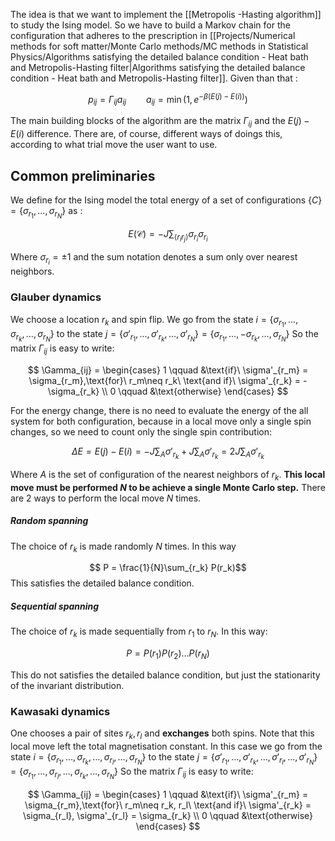 The idea is that we want to implement the [[Metropolis -Hasting algorithm]] to study the Ising model.
So we have to build a Markov chain for the configuration that adheres to the prescription in [[Projects/Numerical methods for soft matter/Monte Carlo methods/MC methods in Statistical Physics/Algorithms satisfying the detailed balance condition - Heat bath and Metropolis-Hasting filter|Algorithms satisfying the detailed balance condition - Heat bath and Metropolis-Hasting filter]].
Given than that :

$$ p_{ij}=\Gamma_{ij}a_{ij} \qquad a_{ij} = \min(1, e^{-\beta(E(j)-E(i))}) $$

The main building blocks of the algorithm are the matrix $\Gamma_{ij}$ and the $E(j)-E(i)$ difference.
There are, of course, different ways of doings this, according to what trial move the user want to use.
## Common preliminaries

We define for the Ising model the total energy of a set of configurations $\{ C \} = \{ \sigma_{r_1}, \dots, \sigma_{r_N} \}$ as :

$$ E(\mathcal{C}) = -J \sum_{\langle r_{i}r_j \rangle}\sigma_{r_i}\sigma_{r_i} $$

Where $\sigma_{r_i} = \pm 1$ and the sum notation denotes a sum only over nearest neighbors.

### Glauber dynamics

We choose a location $r_k$ and spin flip.
We go from the state $i = \{ \sigma_{r_1}, \dots,\sigma_{r_k} ,\dots,\sigma_{r_N} \}$ to the state $j =  \{ \sigma'_{r_1}, \dots,\sigma'_{r_k} ,\dots,\sigma'_{r_N} \} =\{ \sigma_{r_1}, \dots,-\sigma_{r_k} ,\dots,\sigma_{r_N} \}$
So the matrix $\Gamma_{ij}$ is easy to write:

$$ \Gamma_{ij} = 
\begin{cases}
1 \qquad &\text{if}\ \sigma'_{r_m} =  \sigma_{r_m},\text{for}\ r_m\neq r_k\ \text{and if}\ \sigma'_{r_k} =  - \sigma_{r_k} \\
0 \qquad &\text{otherwise}
\end{cases} $$

For the energy change, there is no need to evaluate the energy of the all system for both configuration, because in a local move only a single spin changes, so we need to count only the single spin contribution:

$$ \Delta E = E(j) - E(i) = -J\sum_{A}\sigma'_{r_k} + J\sum_{A}\sigma'_{r_k} = 2J\sum_{A}\sigma'_{r_k}  $$

Where $A$ is the set of configuration of the nearest neighbors of $r_k$.
**This local move must be performed $N$ to be achieve a single Monte Carlo step.**
There are 2 ways to perform the local move $N$ times.
##### Random spanning

The choice of $r_k$ is made randomly $N$ times. In this way

$$ P = \frac{1}{N}\sum_{r_k} P(r_k)$$
This satisfies the detailed balance condition.
##### Sequential spanning

The choice of $r_k$ is made sequentially from $r_1$ to $r_N$. In this way:

$$ P = P(r_1)P(r_2)\dots P(r_N) $$

This do not satisfies the detailed balance condition, but just the stationarity of the invariant distribution.

### Kawasaki dynamics
One chooses a pair of sites $r_k, r_l$ and **exchanges** both spins.
Note that this local move left the total magnetisation constant.
In this case we go from the state $i = \{ \sigma_{r_1}, \dots,\sigma_{r_k} ,\dots,\sigma_{r_l},\dots,\sigma_{r_N} \}$ to the state $j = \{ \sigma'_{r_1}, \dots,\sigma'_{r_k} ,\dots,\sigma'_{r_l},\dots,\sigma'_{r_N} \} = \{ \sigma_{r_1}, \dots,\sigma_{r_l} ,\dots,\sigma_{r_k},\dots,\sigma_{r_N} \}$
So the matrix $\Gamma_{ij}$ is easy to write:

$$ \Gamma_{ij} = 
\begin{cases}
1 \qquad &\text{if}\ \sigma'_{r_m} =  \sigma_{r_m},\text{for}\ r_m\neq r_k, r_l\ \text{and if}\ \sigma'_{r_k} =   \sigma_{r_l}, \sigma'_{r_l} =  \sigma_{r_k}  \\
0 \qquad &\text{otherwise}
\end{cases} $$

